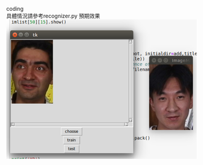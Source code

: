 coding  
具體情況請參考recognizer.py
預期效果
![image](https://github.com/BergLoo/ML2018_410421252-Specifications-of-the-Face-Recognizer-System-for-ML-Term-Project/blob/master/images/test.png?raw=true)
